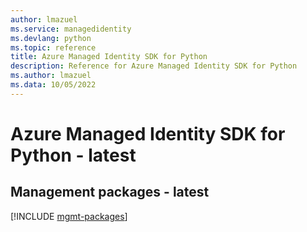 ```yaml
---
author: lmazuel
ms.service: managedidentity
ms.devlang: python
ms.topic: reference
title: Azure Managed Identity SDK for Python
description: Reference for Azure Managed Identity SDK for Python
ms.author: lmazuel
ms.data: 10/05/2022
---
```

# Azure Managed Identity SDK for Python - latest

## Management packages - latest
[!INCLUDE [mgmt-packages](managed-identity-mgmt-index.md)]